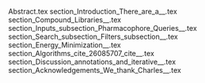 Abstract.tex
section_Introduction_There_are_a__.tex
section_Compound_Libraries__.tex
section_Inputs_subsection_Pharmacophore_Queries__.tex
section_Search_subsection_Filters_subsection__.tex
section_Energy_Minimization__.tex
section_Algorithms_cite_26085707_cite__.tex
section_Discussion_annotations_and_iterative__.tex
section_Acknowledgements_We_thank_Charles__.tex